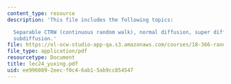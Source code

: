 ```yaml
---
content_type: resource
description: 'This file includes the following topics:

  Separable CTRW (continuous random walk), normal diffusion, super diffusion, and
  subdiffusion.'
file: https://ol-ocw-studio-app-qa.s3.amazonaws.com/courses/18-366-random-walks-and-diffusion-fall-2006/ee9960892eecf0c46ab15ab9cc854547_lec24_yuxing.pdf
file_type: application/pdf
resourcetype: Document
title: lec24_yuxing.pdf
uid: ee996089-2eec-f0c4-6ab1-5ab9cc854547
---
```

